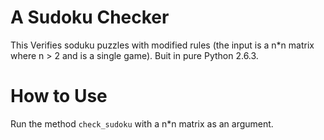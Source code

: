# A Sudoku Checker

This Verifies soduku puzzles with modified rules (the input is a n*n matrix where n > 2 and is a single game). Buit in pure Python 2.6.3.

# How to Use
Run the method `check_sudoku` with a n*n matrix as an argument. 
